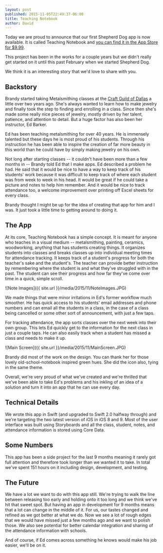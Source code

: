```yaml
---
layout: post
published: 2015-11-05T22:49:37-06:00
title: Teaching Notebook
author: David
---
```

Today we are proud to announce that our first Shepherd Dog app is now available. It is called Teaching Notebook and [you can find it in the App Store for $9.99](https://itunes.apple.com/WebObjects/MZStore.woa/wa/viewSoftware?id=1022006227&mt=8).

This project has been in the works for a couple years but we didn't really get started on it until this past February when we started Shepherd Dog.

We think it is an interesting story that we'd love to share with you.

## Backstory
Brandy started taking Metalsmithing classes at the [Craft Guild of Dallas](http://www.craftguildofdallas.com) a little over two years ago. She's always wanted to learn how to make jewelry and finally took the step to finding and enrolling in a class. Since then she's made some really nice pieces of jewelry, mostly driven by her talent, patience, and attention to detail. But a huge factor has also been her instructor, Ed Barker.

Ed has been teaching metalsmithing for over 40 years. He is immensely talented but these days he is most proud of his students. Through his instruction he has been able to inspire the creation of far more beauty in this world than he could have by simply making jewelry on his own.

Not long after starting classes -- it couldn't have been more than a few months in -- Brandy told Ed that I make apps. Ed described a problem he had. He said that it would be nice to have a way to keep track of his students' work because it was difficult to keep track of where each student was from week to week in his head. It would be great if he could take a picture and notes to help him remember. And it would be nice to track attendance too, a welcome improvement over printing off Excel sheets for every class.

Brandy thought I might be up for the idea of creating that app for him and I was. It just took a little time to getting around to doing it.

## The App
At its core, Teaching Notebook has a simple concept. It is meant for anyone who teaches in a visual medium -- metalsmithing, painting, ceramics, woodworking, anything that has students creating things. It organizes students into classes and breaks classes up into individual meeting times for attendance tracking. It keeps track of a student's progress for both the teacher's sake and the student's. The teacher can provide better instruction by remembering where the student is and what they've struggled with in the past. The student can see their progress and how far they've come over time in a quick, simple scroll.

![Note Images]({{ site.url }}/media/2015/11/NoteImages.JPG)

We made things that were minor irritations in Ed's former workflow much smoother. He has quick access to his students' email addresses and phone numbers and can email all the students in a class, in the case of a class being cancelled or some other sort of announcement, with just a few taps.

For tracking attendance, the app sorts classes over the next week into their own group. This lets Ed quickly get to the information for the next class in just a couple taps. He can also easily track when a student has missed a class and needs to make it up.

![Main Screen]({{ site.url }}/media/2015/11/MainScreen.JPG)

Brandy did most of the work on the design. You can thank her for those lovely old-school-notebook inspired green hues. She did the icon also, tying in the same theme.

Overall, we're very proud of what we've created and we're thrilled that we've been able to take Ed's problems and his inkling of an idea of a solution and turn it into an app that he can use every day.

## Technical Details
We wrote this app in Swift (and upgraded to Swift 2.0 halfway through) and we're targeting the two latest version of iOS in iOS 8 and 9. Most of the user interface was built using Storyboards and all the class, student, notes, and attendance information is stored using Core Data.

## Some Numbers
This app has been a side project for the last 9 months meaning it rarely got full attention and therefore took longer than we wanted it to take. In total we've spent 151 hours on it including design, development, and testing.

## The Future
We have a lot we want to do with this app still. We're trying to walk the line between releasing too early and holding onto it too long and we think we've hit that sweet spot. But having an app in development for 9 months means that a lot can change in the middle of it. For us, our tastes changed and refined as we got better at what we do. Now we see a lot of rough edges that we would have missed just a few months ago and we want to polish those. We also see potential for better calendar integration and sharing of the attendance information with schools.

And of course, if Ed comes across something he knows would make his job easier, we'll be on it.
